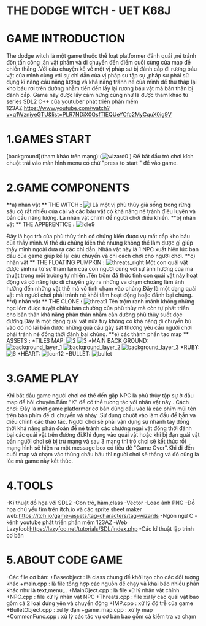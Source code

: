 # **THE DODGE WITCH - UET K68J**



# GAME INTRODUCTION
The dodge witch là một game thuộc thể loạt platformer đánh quái ,né tránh đòn tấn công ,ăn vật phẩm và di chuyển đến điểm cuối cùng của map để chiến thắng .Với câu chuyện kể về một vị pháp sư bị đánh cắp đi rương báu vật của mình cùng với sự chỉ dẫn của vị pháp sư tập sự ,pháp sư phải sử dụng kĩ năng cầu năng lượng và khả năng tránh né của mình để thu thập lại kho báu rơi trên đường nhằm tiến đến lấy lại rương báu vật mà bản thân bị đánh cắp.
Game này được lấy cảm hứng cũng như là được tham khảo từ series SDL2 C++ của youtuber phát triền phần mềm 123AZ:https://www.youtube.com/watch?v=q1WzniyeGTU&list=PLR7NDiX0QsfTIEQUeYCfc2MyCquX0ig9V

# 1.GAMES START
[background](tham khảo trên mạng):(![wizard0](https://hackmd.io/_uploads/rJmPYkdZC.jpg)
)
Để bắt đầu trò chơi kích chuột trái vào màn hình menu có chứ "press to start " để vào game.
# 2.GAME COMPONENTS
**a) nhân vật ** THE WITCH **:**
![l](https://hackmd.io/_uploads/SkQK5J_b0.png)
Là một vị phù thủy già sống trong rừng sâu có rất nhiều của cải và các báu vật có khả năng né tránh điêu luyện và bắn cầu năng lượng. Là nhân vật chính để ngươì chơi điều khiển.
**b) nhân vật ** THE APPERENTICE **:**
![Idle9](https://hackmd.io/_uploads/rJRy21dWC.png)

Đây là học trò của phù thủy tình cớ chứng kiến được vụ mất cắp kho báu của thầy mình.Vì thế dù chứng kiến thế nhưng không thể làm được gì giúp thầy mình ngoài đưa ra các chỉ dẫn. Nhân vật này là 1 NPC xuất hiện lúc ban đầu của game giúp kể lại câu chuyển và chỉ cách chơi cho người chơi.
**c) nhân vật ** THE FLOATING PUMPKIN **:**
![threats_right](https://hackmd.io/_uploads/rkWLpyOWC.png)
Một con quái vật được sinh ra từ sự tham lam của con người cùng với sự ảnh hưởng của ma thuật trong môi trường tự nhiên .Tên trộm đã thức tỉnh con quái vật này hoạt động và có năng lực di chuyển gây ra những va chạm choáng làm ảnh hưởng đến những vật thể mà vô tính chạm vào chúng.Đây là một dạng quái vật mà người chơi phải tránh né khỏi tầm hoạt động hoặc đánh bại chúng.
**d) nhân vật ** THE CLONE **:**
![threat1](https://hackmd.io/_uploads/HJmC01ObR.png)
Tên trộm ranh mãnh không những học lỏm được tuyệt chiêu bán chưởng của phù thủy mà còn tự phát triển cho bản thân khả năng phân thân nhằm cản đường phù thủy suốt dọc đường.Đây là một dạng quái vật nữa tuy không có khả năng di chuyển bù vào đó nó lại bắn được những quả cầu gây sát thương yêu cầu người chơi phải tránh né đồng thời đánh bại chúng.
**e) các thành phần tạo map ** ASSETS **:**
*TILES MAP:
![2](https://hackmd.io/_uploads/SJHfbgO-R.png)
![3](https://hackmd.io/_uploads/S1K7WgdWR.png)
*MAIN BACK GROUND:
![background_layer_1](https://hackmd.io/_uploads/Bye_We_W0.png)
![background_layer_2](https://hackmd.io/_uploads/rJI_WgOW0.png)
![background_layer_3](https://hackmd.io/_uploads/HyYuWg_ZA.png)
*RUBY:
![6](https://hackmd.io/_uploads/HJU6Wgd-0.png)
*HEART:
![Icon12](https://hackmd.io/_uploads/rJzkGgO-0.png)
*BULLET:
![bullet](https://hackmd.io/_uploads/HkLefl_ZR.png)
# 3.GAME PLAY
  Khi bắt đầu game người chơi có thể đến gặp NPC là phủ thủy tập sự ở đầu map để hỏi chuyện.Bấm "K" để có thể tương tác với nhân vật này .
  Cách chơi:
  Đây là một game platformer cơ bản dùng đầu vào là các phím mũi tên trên bàn phím để di chuyển và nhảy .Sử dụng chuột vào làm đầu để bắn và điều chỉnh các thao tác.
  Người chơi sẽ phải vận dụng sự nhanh tay đồng thời khả năng phán đoán để né tránh các chướng ngại vật đồng thời đánh bại các quái vật trên đường đi.Khi đụng vào quái vật hoặc khi bị đạn quái vật bắn người chơi sẽ bị trừ mạng và sau 3 mạng thì trò chơi sẽ kết thúc rồi mạng hình sẽ hiện ra một message box 
có tiêu đề "Game Over".Khi đi đến cuối map và chạm vào thùng châu báu thì người chơi sẽ thắng và đó cũng là lúc mà game này kết thúc.
# 4.TOOLS
   -Kĩ thuật đồ họa với SDL2
   -Con trỏ, hàm,class
   -Vector
   -Load ảnh PNG
   -Đồ họa chủ yếu tìm trên itch.io và các sprite sheet maker web:https://itch.io/game-assets/tag-characters/tag-wizards
   -Ngôn ngữ C
   -kênh youtube phát triển phần mêm 123AZ
   -Web Lazyfool:https://lazyfoo.net/tutorials/SDL/index.php
   -Các kĩ thuật lập trình cơ bản
# 5.ABOUT CODE GAME
  -Các file cơ bản:
  +Baseobject : là class chung để khởi tạo cho các đối tượng khác
  +main.cpp : là file tổng hợp các nguồn để chạy và khai báo nhiều phần khác như là text,menu,..
  +MainOject.cpp : là file xử lý nhân vật chính
  +NPC.cpp : file xử lý nhân vật NPC
  +Threats.cpp : file xử lý các quái vật bao gồm cả 2 loại đứng yên và chuyển động
  +IMP.cpp : xử lý độ trễ của game
  +BulletObject.cpp : xử lý đạn
  +game_map.cpp : xử lý map
  +CommonFunc.cpp : xử lý các tác vụ cơ bản bao gồm cả kiểm tra va chạm
